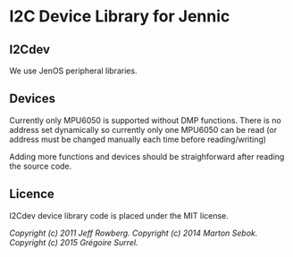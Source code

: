 # I2C Device Library for Jennic

## I2Cdev
We use JenOS peripheral libraries.

## Devices
Currently only MPU6050 is supported without DMP functions. There is no address set dynamically so currently only one MPU6050 can be read (or address must be changed manually each time before reading/writing)

Adding more functions and devices should be straighforward after reading the source code.

## Licence
I2Cdev device library code is placed under the MIT license.

_Copyright (c) 2011 Jeff Rowberg. Copyright (c) 2014 Marton Sebok. Copyright (c) 2015 Grégoire Surrel._

